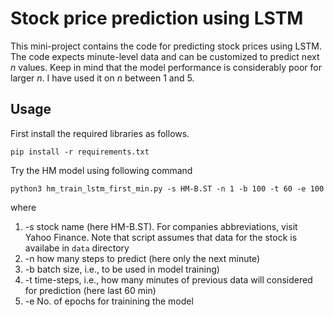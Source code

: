 # Stock price prediction using LSTM
This mini-project contains the code for predicting stock prices using LSTM. The code expects minute-level data and can be customized to predict next $n$ values. Keep in mind that the model performance is considerably poor for larger $n$. I have used it on $n$ between 1 and 5.

## Usage

First install the required libraries as follows.

`pip install -r requirements.txt `

Try the HM model using following command

`python3 hm_train_lstm_first_min.py -s HM-B.ST -n 1 -b 100 -t 60 -e 100`

where

1. -s stock name (here HM-B.ST). For companies abbreviations, visit Yahoo Finance. Note that script assumes that data for the stock is availabe in `data` directory
2. -n how many steps to predict (here only the next minute)
3. -b batch size, i.e., to be used in model training)
4. -t time-steps, i.e., how many minutes of previous data will considered for prediction (here last 60 min)
5. -e No. of epochs for trainining the model
